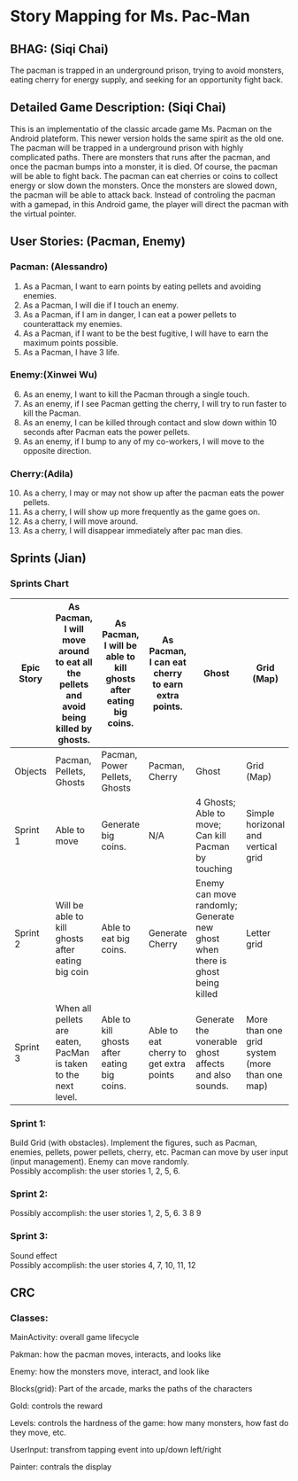 # Story Mapping for Ms. Pac-Man

## BHAG: (Siqi Chai)
The pacman is trapped in an underground prison, trying to avoid monsters, eating cherry for energy supply, and seeking for an opportunity fight back.

## Detailed Game Description: (Siqi Chai)
This is an implementatio of the classic arcade game Ms. Pacman on the Android plateform. This newer version holds the same spirit as the old one.
The pacman will be trapped in a underground prison with highly complicated paths. There are monsters that runs after the pacman, and once the pacman
bumps into a monster, it is died. Of course, the pacman will be able to fight back. The pacman can eat cherries or coins to collect energy or slow down
the monsters. Once the monsters are slowed down, the pacman will be able to attack back. Instead of controling the pacman with a gamepad, in this Android
game, the player will direct the pacman with the virtual pointer. 


## User Stories: (Pacman, Enemy)
### Pacman: (Alessandro)
1) As a Pacman, I want to earn points by eating pellets and avoiding enemies. 
2) As a Pacman, I will die if I touch an enemy. 
3) As a Pacman, if I am in danger, I can eat a power pellets to counterattack my enemies.
4) As a Pacman, if I want to be the best fugitive, I will have to earn the maximum points possible.
5) As a Pacman, I have 3 life.

### Enemy:(Xinwei Wu)
6) As an enemy, I want to kill the Pacman through a single touch.
7) As an enemy, if I see Pacman getting the cherry, I will try to run faster to kill the Pacman.
8) As an enemy, I can be killed through contact and slow down within 10 seconds after Pacman eats the power pellets.
9) As an enemy, if I bump to any of my co-workers, I will move to the opposite direction.

### Cherry:(Adila)
10) As a cherry, I may or may not show up after the pacman eats the power pellets.
11) As a cherry, I will show up more frequently as the game goes on.
12) As a cherry, I will move around.
13) As a cherry, I will disappear immediately after pac man dies.

## Sprints (Jian)
### Sprints Chart
Epic Story | As Pacman, I will move around to eat all the pellets and avoid being killed by ghosts.  | As Pacman, I will be able to kill ghosts after eating big coins. | As Pacman, I can eat cherry to earn extra points.  | Ghost | Grid (Map) 
--- | --- | --- | --- | --- | ---
Objects | Pacman, Pellets, Ghosts | Pacman, Power Pellets, Ghosts | Pacman, Cherry | Ghost | Grid (Map) 
Sprint 1 | Able to move | Generate big coins.  | N/A | 4 Ghosts; Able to move; Can kill Pacman by touching | Simple horizonal and vertical grid 
Sprint 2 | Will be able to kill ghosts after eating big coin | Able to eat big coins. | Generate Cherry | Enemy can move randomly; Generate new ghost when there is ghost being killed | Letter grid 
Sprint 3 | When all pellets are eaten, PacMan is taken to the next level. | Able to kill ghosts after eating big coins. | Able to eat cherry to get extra points | Generate the vonerable ghost affects and also sounds. | More than one grid system (more than one map) 

### Sprint 1: 
Build Grid (with obstacles). 
Implement the figures, such as Pacman, enemies, pellets, power pellets, cherry, etc.
Pacman can move by user input (input management).
Enemy can move randomly.  
Possibly accomplish: the user stories 1, 2, 5, 6.

### Sprint 2: 
Possibly accomplish: the user stories 1, 2, 5, 6. 3 8 9 

### Sprint 3: 
Sound effect  
Possibly accomplish: the user stories 4, 7, 10, 11, 12

## CRC 
### Classes: 
MainActivity: 	overall game lifecycle

Pakman:  		how the pacman moves, interacts, and looks like

Enemy:			how the monsters move, interact, and look like

Blocks(grid):	Part of the arcade, marks the paths of the characters

Gold:			controls the reward

Levels:			controls the hardness of the game: how many monsters, how fast do they move, etc.

UserInput:		transfrom tapping event into up/down left/right

Painter:		contrals the display
